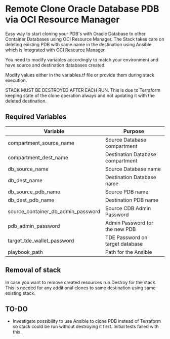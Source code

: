 # Remote Clone Oracle Database PDB via OCI Resource Manager

Easy way to start cloning your PDB's with Oracle Database to other Container Databases using OCI Resource Manager. The Stack takes care on deleting existing PDB with same name in the destination using Ansible which is integrated with OCI Resource Manager.

You need to modify variables accordingly to match your environment and have source and destination databases created. 

Modify values either in the variables.tf file or provide them during stack execution.

STACK MUST BE DESTROYED AFTER EACH RUN. This is due to Terraform keeping state of the clone operation always and not updating it with the deleted destination.

## Required Variables

| Variable      | Purpose |
| ----------- | ----------- |
| compartment_source_name      | Source Database compartment       |
| compartment_dest_name   | Destination Database compartment        |
| db_source_name  | Source Database name  |
| db_dest_name  | Destination Database name  |
| db_source_pdb_name  |  Source PDB name  |
| db_dest_pdb_name  | Destination PDB name  |
| source_container_db_admin_password  | Source CDB Admin Password  |
| pdb_admin_password  | Admin Password for the new PDB  |
| target_tde_wallet_password  | TDE Password on target database  |
| playbook_path  | Path for the Ansible   |

## Removal of stack

In case you want to remove created resources run Destroy for the stack. This is needed for any additional clones to same destination using same existing stack.

## TO-DO

* Investigate possibility to use Ansible to clone PDB instead of Terraform so stack could be run without destroying it first. Initial tests failed with this.

